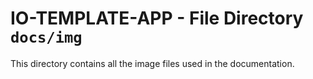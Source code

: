 # IO-TEMPLATE-APP - File Directory **`docs/img`**

This directory contains all the image files used in the documentation. 
